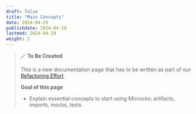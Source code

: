 ```yaml
---
draft: false
title: "Main Concepts"
date: 2024-04-29
publishdate: 2024-04-29
lastmod: 2024-04-29
weight: 2
---
```


> 🪄 **To Be Created**
>
> This is a new documentation page that has to be written as part of our [Refactoring Effort](https://github.com/microcks/microcks.io/issues/81).
> 
> **Goal of this page**
> * Explain essential concepts to start using Microcks: artifacts, imports, mocks, tests